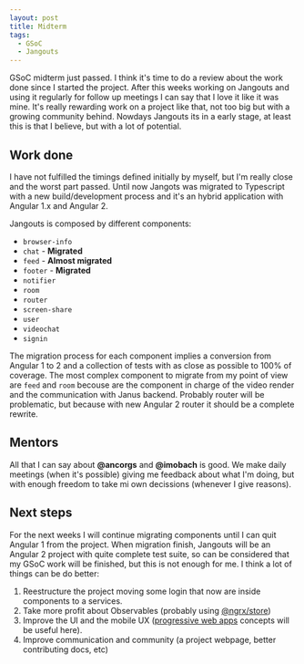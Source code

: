 ```yaml
---
layout: post
title: Midterm
tags:
  - GSoC
  - Jangouts
---
```


GSoC midterm just passed. I think it's time to do a review about the work done
since I started the project. After this weeks working on Jangouts and using it
regularly for follow up meetings I can say that I love it like it was mine.
It's really rewarding work on a project like that, not too big but with a
growing community behind. Nowdays Jangouts its in a early stage, at least this
is that I believe, but with a lot of potential.

## Work done

I have not fulfilled the timings defined initially by myself, but I'm really
close and the worst part passed. Until now Jangots was migrated to Typescript
with a new build/development process and it's an hybrid application with
Angular 1.x  and Angular 2.

Jangouts is composed by different components:

* `browser-info`
* `chat` - **Migrated**
* `feed` - **Almost migrated**
* `footer` - **Migrated**
* `notifier`
* `room`
* `router`
* `screen-share`
* `user`
* `videochat`
* `signin`

The migration process for each component implies a conversion from Angular 1 to
2 and a collection of tests with as close as possible to 100% of coverage. The
most complex component to migrate from my point of view are `feed` and `room`
becouse are the component in charge of the video render and the communication
with Janus backend. Probably router will be problematic, but because with new
Angular 2 router it should be a complete rewrite.

## Mentors

All that I can say about **@ancorgs** and **@imobach** is good. We make daily meetings
(when it's possible) giving me feedback about what I'm doing, but with enough
freedom to take mi own decissions (whenever I give reasons).

## Next steps

For the next weeks I will continue migrating components until I can quit Angular
1 from the project. When migration finish, Jangouts will be an Angular 2 project
with quite complete test suite, so can be considered that my GSoC work will be
finished, but this is not enough for me. I think a lot of things can be do
better:

1. Reestructure the project moving some login that now are inside components to a services.
1. Take more profit about Observables (probably using [@ngrx/store](https://github.com/ngrx/store))
1. Improve the UI and the mobile UX ([progressive web apps](https://developers.google.com/web/progressive-web-apps/) concepts will be useful here).
1. Improve communication and community (a project webpage, better contributing docs, etc)
